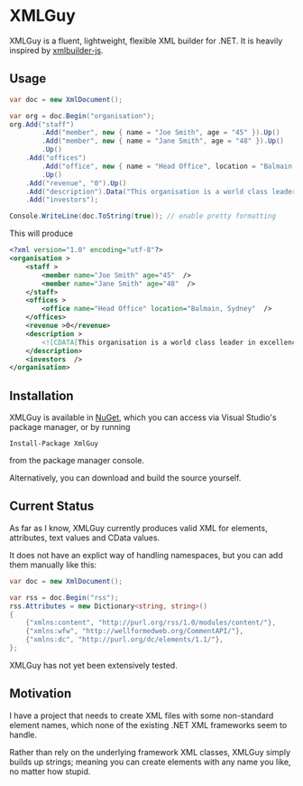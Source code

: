 # XMLGuy

XMLGuy is a fluent, lightweight, flexible XML builder for .NET. It is heavily inspired by [xmlbuilder-js](https://github.com/oozcitak/xmlbuilder-js).

## Usage
``` csharp
var doc = new XmlDocument();

var org = doc.Begin("organisation");
org.Add("staff")
		.Add("member", new { name = "Joe Smith", age = "45" }).Up()
		.Add("member", new { name = "Jane Smith", age = "48" }).Up()
		.Up()
	.Add("offices")
		.Add("office", new { name = "Head Office", location = "Balmain, Sydney" }).Up()
		.Up()
	.Add("revenue", "0").Up()
	.Add("description").Data("This organisation is a world class leader in excellence").Up()
	.Add("investors");

Console.WriteLine(doc.ToString(true)); // enable pretty formatting
```

This will produce
``` xml
<?xml version="1.0" encoding="utf-8"?>
<organisation >
	<staff >
		<member name="Joe Smith" age="45"  />
		<member name="Jane Smith" age="48"  />
	</staff>
	<offices >
		<office name="Head Office" location="Balmain, Sydney"  />
	</offices>
	<revenue >0</revenue>
	<description >
		<![CDATA[This organisation is a world class leader in excellence]]>
	</description>
	<investors  />
</organisation>
```
## Installation
XMLGuy is available in [NuGet](http://nuget.org/packages/XmlGuy), which you can access via Visual Studio's package manager, or by running
```
Install-Package XmlGuy
```
from the package manager console.

Alternatively, you can download and build the source yourself.

## Current Status
As far as I know, XMLGuy currently produces valid XML for elements, attributes, text values and CData values.

It does not have an explict way of handling namespaces, but you can add them manually like this:
``` csharp
var doc = new XmlDocument();

var rss = doc.Begin("rss");
rss.Attributes = new Dictionary<string, string>()
{
	{"xmlns:content", "http://purl.org/rss/1.0/modules/content/"},
	{"xmlns:wfw", "http://wellformedweb.org/CommentAPI/"},
	{"xmlns:dc", "http://purl.org/dc/elements/1.1/"},
};
```

XMLGuy has not yet been extensively tested.

## Motivation
I have a project that needs to create XML files with some non-standard element names, which none of the existing .NET XML frameworks seem to handle. 

Rather than rely on the underlying framework XML classes, XMLGuy simply builds up strings; meaning you can create elements with any name you like, no matter how stupid.
